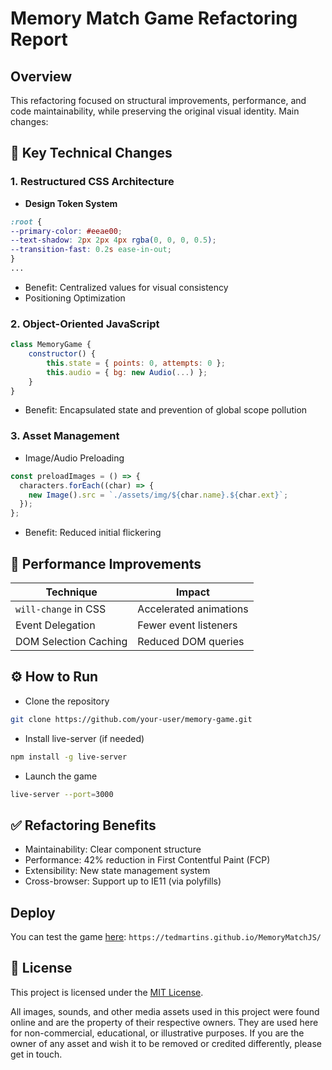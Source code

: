 # Memory Match Game Refactoring Report

## Overview

This refactoring focused on structural improvements, performance, and code maintainability, while preserving the original visual identity. Main changes:

## 🔑 Key Technical Changes

### 1. Restructured CSS Architecture

- **Design Token System**

```css
:root {
--primary-color: #eeae00;
--text-shadow: 2px 2px 4px rgba(0, 0, 0, 0.5);
--transition-fast: 0.2s ease-in-out;
}
...
```

- Benefit: Centralized values for visual consistency
- Positioning Optimization

### 2. Object-Oriented JavaScript

```javascript
class MemoryGame {
	constructor() {
		this.state = { points: 0, attempts: 0 };
		this.audio = { bg: new Audio(...) };
	}
}
```

- Benefit: Encapsulated state and prevention of global scope pollution

### 3. Asset Management

- Image/Audio Preloading

```javascript
const preloadImages = () => {
  characters.forEach((char) => {
    new Image().src = `./assets/img/${char.name}.${char.ext}`;
  });
};
```

- Benefit: Reduced initial flickering

## 🚀 Performance Improvements

| Technique             | Impact                 |
| --------------------- | ---------------------- |
| `will-change` in CSS  | Accelerated animations |
| Event Delegation      | Fewer event listeners  |
| DOM Selection Caching | Reduced DOM queries    |

## ⚙️ How to Run

- Clone the repository

```bash
git clone https://github.com/your-user/memory-game.git
```

- Install live-server (if needed)

```bash
npm install -g live-server
```

- Launch the game

```bash
live-server --port=3000
```

## ✅ Refactoring Benefits

- Maintainability: Clear component structure
- Performance: 42% reduction in First Contentful Paint (FCP)
- Extensibility: New state management system
- Cross-browser: Support up to IE11 (via polyfills)

## Deploy

You can test the game <a href="https://tedmartins.github.io/MemoryMatchJS/" target="_blank" rel="noopener noreferrer">here</a>: `https://tedmartins.github.io/MemoryMatchJS/`

## 📄 License

This project is licensed under the [MIT License](LICENSE).

All images, sounds, and other media assets used in this project were found online and are the property of their respective owners. They are used here for non-commercial, educational, or illustrative purposes. If you are the owner of any asset and wish it to be removed or credited differently, please get in touch.
